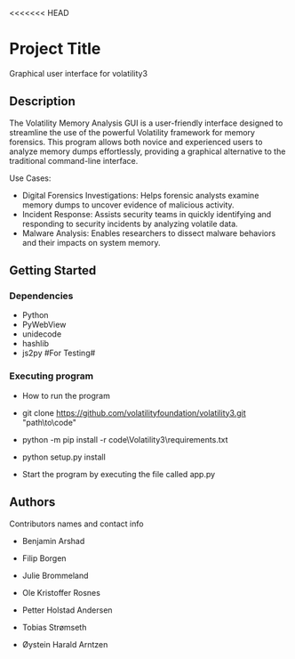 <<<<<<< HEAD

# Project Title

Graphical user interface for volatility3

## Description

The Volatility Memory Analysis GUI is a user-friendly interface designed to streamline the use of the powerful Volatility framework for memory forensics.
This program allows both novice and experienced users to analyze memory dumps effortlessly,
providing a graphical alternative to the traditional command-line interface.

Use Cases:

- Digital Forensics Investigations: Helps forensic analysts examine memory dumps to uncover evidence of malicious activity.
- Incident Response: Assists security teams in quickly identifying and responding to security incidents by analyzing volatile data.
- Malware Analysis: Enables researchers to dissect malware behaviors and their impacts on system memory.

## Getting Started

### Dependencies

- Python
- PyWebView
- unidecode
- hashlib
- js2py #For Testing#

### Executing program

- How to run the program

- git clone https://github.com/volatilityfoundation/volatility3.git "path\to\code"
- python -m pip install -r code\Volatility3\requirements.txt
- python setup.py install

- Start the program by executing the file called app.py

## Authors

Contributors names and contact info

- Benjamin Arshad

- Filip Borgen

- Julie Brommeland

- Ole Kristoffer Rosnes

- Petter Holstad Andersen

- Tobias Strømseth

- Øystein Harald Arntzen
